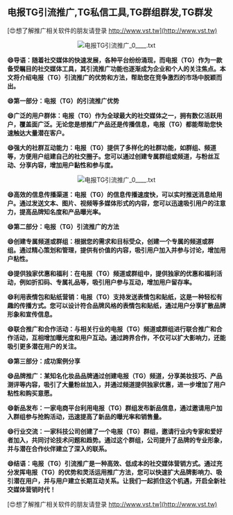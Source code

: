 ## **电报TG引流推广,TG私信工具,TG群组群发,TG群发**

[😍想了解推广相关软件的朋友请登录 http://www.vst.tw](http://www.vst.tw)

 <center><img src="https://vst.tw/MP4/tuiguang/png/2.png" alt="电报TG引流推广_0____.txt"></center>

**😄导语：随着社交媒体的快速发展，各种平台纷纷涌现，而电报（TG）作为一款备受瞩目的社交媒体工具，其引流推广功能也逐渐成为企业和个人的关注焦点。本文将介绍电报（TG）引流推广的优势和方法，帮助您在竞争激烈的市场中脱颖而出。**

**😄第一部分：电报（TG）的引流推广优势**

**😄广泛的用户群体：电报（TG）作为全球最大的社交媒体之一，拥有数亿活跃用户，覆盖面广泛。无论您是想推广产品还是传播信息，电报（TG）都能帮助您快速触达大量潜在客户。**

**😄强大的社群互动能力：电报（TG）提供了多样化的社群功能，如群组、频道等，方便用户组建自己的社交圈子。您可以通过创建专属群组或频道，与粉丝互动、分享内容，增加用户黏性和参与度。**

 <center><img src="https://vst.tw/MP4/tuiguang/png/0.png" alt="电报TG引流推广_0____.txt"></center>

**😄高效的信息传播渠道：电报（TG）的信息传播速度快，可以实时推送消息给用户。通过发送文本、图片、视频等多媒体形式的内容，您可以迅速吸引用户的注意力，提高品牌知名度和产品曝光率。**

**😄第二部分：电报（TG）引流推广的方法**

**😄创建专属频道或群组：根据您的需求和目标受众，创建一个专属的频道或群组。通过精心策划和管理，提供有价值的内容，吸引用户加入并参与讨论，增加用户粘性。**

**😄提供独家优惠和福利：在电报（TG）频道或群组中，提供独家的优惠和福利活动，例如折扣码、专属礼品等，吸引用户参与互动，增加用户留存率。**

**😄利用表情包和贴纸营销：电报（TG）支持发送表情包和贴纸，这是一种轻松有趣的传播方式。您可以设计符合品牌风格的表情包和贴纸，通过用户分享扩散品牌形象和宣传信息。**

**😄联合推广和合作活动：与相关行业的电报（TG）频道或群组进行联合推广和合作活动，互相增加曝光度和用户互动。通过跨界合作，不仅可以扩大影响力，还能吸引更多潜在用户的关注。**

**😄第三部分：成功案例分享**

**😄品牌推广：某知名化妆品品牌通过创建电报（TG）频道，分享美妆技巧、产品测评等内容，吸引了大量粉丝加入，并通过频道提供独家优惠，进一步增加了用户粘性和购买意愿。**

**😄新品发布：一家电商平台利用电报（TG）群组发布新品信息，通过邀请用户加入群组参与抢购活动，迅速提高了新品的曝光率和销售量。**

**😄行业交流：一家科技公司创建了一个电报（TG）群组，邀请行业内专家和爱好者加入，共同讨论技术问题和趋势。通过这个群组，公司提升了品牌的专业形象，并与潜在合作伙伴建立了深入的联系。**

**😄结语：电报（TG）引流推广是一种高效、低成本的社交媒体营销方式。通过充分发挥电报（TG）的优势和灵活运用推广方法，您可以快速扩大品牌影响力、吸引潜在用户，并与用户建立长期互动关系。让我们一起抓住这个机遇，开启全新社交媒体营销时代！**

[😍想了解推广相关软件的朋友请登录 http://www.vst.tw](http://www.vst.tw)



